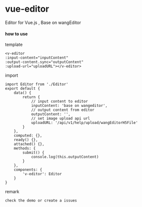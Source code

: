 # vue-editor


Editor for Vue.js , Base on wangEditor

#### how to use


template

    <v-editor
    :input-content="inputContent"
    :output-content.sync="outputContent"
    :upload-url="uploadURL"></v-editor>


import

    import Editor from './Editor'
    export default {
        data() {
            return {
                // input content to editor
                inputContent: 'base on wangeditor',
                // output content from editor
                outputContent: '',
                // set image upload api url
                uploadURL: '/api/v1/help/upload/wangEditorH5File'
            }
        },
        computed: {},
        ready() {},
        attached() {},
        methods: {
            submit() {
                console.log(this.outputContent)
            }
        },
        components: {
            'v-editor': Editor
        }
    }

remark

    check the demo or create a issues
